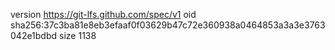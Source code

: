 version https://git-lfs.github.com/spec/v1
oid sha256:37c3ba81e8eb3efaaf0f03629b47c72e360938a0464853a3a3e3763042e1bdbd
size 1138
